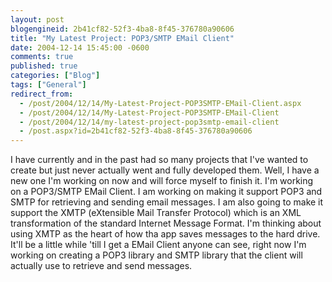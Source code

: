 ```yaml
---
layout: post
blogengineid: 2b41cf82-52f3-4ba8-8f45-376780a90606
title: "My Latest Project: POP3/SMTP EMail Client"
date: 2004-12-14 15:45:00 -0600
comments: true
published: true
categories: ["Blog"]
tags: ["General"]
redirect_from: 
  - /post/2004/12/14/My-Latest-Project-POP3SMTP-EMail-Client.aspx
  - /post/2004/12/14/My-Latest-Project-POP3SMTP-EMail-Client
  - /post/2004/12/14/my-latest-project-pop3smtp-email-client
  - /post.aspx?id=2b41cf82-52f3-4ba8-8f45-376780a90606
---
```


I have currently and in the past had so many projects that I've wanted to create but just never actually went and fully developed them. Well, I have a new one I'm working on now and will force myself to finish it. I'm working on a POP3/SMTP EMail Client. I am working on making it support POP3 and SMTP for retrieving and sending email messages. I am also going to make it support the XMTP (eXtensible Mail Transfer Protocol) which is an XML transformation of the standard Internet Message Format. I'm thinking about using XMTP as the heart of how tha app saves messages to the hard drive. It'll be a little while 'till I get a EMail Client anyone can see, right now I'm working on creating a POP3 library and SMTP library that the client will actually use to retrieve and send messages.
